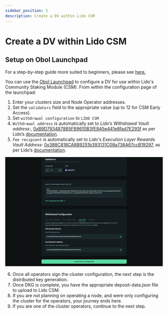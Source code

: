 ```yaml
---
sidebar_position: 5
description: Create a DV within Lido CSM 
---
```

# Create a DV within Lido CSM 

## Setup on Obol Launchpad 

For a step-by-step guide more suited to beginners, please see [here.](./lido_csm_walkthrough.md)

You can use the [Obol Launchpad](../dvl/intro.md) to configure a DV for use within Lido's Community Staking Module (CSM). From within the configuration page of the launchpad:

1. Enter your clusters size and Node Operator addresses.
2. Set the `validators` field to the appropriate value (up to 12 for CSM Early Access).
3. Set `withdrawal configuration` to `LIDO CSM` 
4. `Withdrawal address` is automatically set to *Lido’s Withdrawal Vault address:*, [0xB9D7934878B5FB9610B3fE8A5e441e8fad7E293f](https://etherscan.io/address/0xb9d7934878b5fb9610b3fe8a5e441e8fad7e293f) as per Lido’s [documentation](https://operatorportal.lido.fi/modules/community-staking-module#block-d8e94f551b2e47029a54e6cedea914a7).
5. `Fee recipient` is automatically set to *Lido's Execution Layer Rewards Vault Address:* [0x388C818CA8B9251b393131C08a736A67ccB19297](https://etherscan.io/address/0x388C818CA8B9251b393131C08a736A67ccB19297), as per Lido’s [documentation](https://operatorportal.lido.fi/modules/community-staking-module#block-d8e94f551b2e47029a54e6cedea914a7).

![CSM tab of the Launchpad](/img/CSM_launchpad_tab.png)

6. Once all operators sign the cluster configuration, the next step is the distributed key generation.
7. Once DKG is complete, you have the appropriate deposit-data.json file to upload to Lido CSM. 
8. If you are not planning on operating a node, and were only configuring the cluster for the operators, your journey ends here. 
9. If you are one of the cluster operators, continue to the next step.
